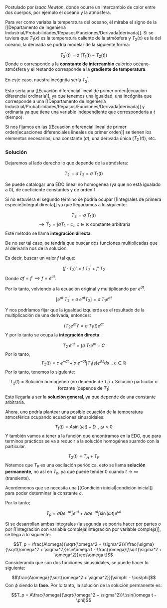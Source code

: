 
Postulado por *Isaac Newton*, donde ocurre un intercambio de calor entre dos cuerpos, por ejemplo el oceano y la atmósfera. 

Para ver como variaba la temperatura del oceano, él miraba el signo de la [[Departamento de Ingeniería Industrial/Probabilidades/Repasos/Funciones/Derivada|derivada]]. Si se tuviera que $T_1(x)$ es la temperatura caliente de la atmósfera y $T_2(x)$ es la del oceano, la derivada se podría modelar de la siguiente forma: 

$$T_{2}^{'}(t)=\sigma\;(T_1(t)-T_2(t))$$ 
Donde $\sigma$ corresponde a la **constante de intercambio** calórico océano-atmósfera y el restando corresponde a la **gradiente de temperatura**. 

En este caso, nuestra incógnita sería $T_{2}^{'}$. 

Esto sería una [[Ecuación diferencial lineal de primer orden|ecuación diferencial ordinaria]], ya que tenemos una igualdad, una incógnita que corresponde a una [[Departamento de Ingeniería Industrial/Probabilidades/Repasos/Funciones/Derivada|derivada]] y ordinaria ya que tiene una variable independiente que correspondería a $t$ (tiempo). 

Si nos fijamos en las [[Ecuación diferencial lineal de primer orden|ecuaciones diferenciales lineales de primer orden]] se tienen los elementos necesarios; una constante ($\sigma$), una derivada única ($T_{2}^{'}(t)$), etc. 

### Solución 

Dejaremos al lado derecho lo que depende de la atmósfera: 

$$ T_{2}^{'} + \sigma\; T_2 = \sigma\; T_1(t) $$

Se puede catalogar una EDO lineal no homogénea (ya que no está igualado a $0$), de coeficiente constantes y de orden 1. 

Si no estuviera el segundo término se podría ocupar [[Integrales de primera especie|integral directa]] ya que llegariamos a lo siguiente: 

$$T_{2}^{'} = \sigma\; T_1(t)$$ $$\implies T_2 = \int\sigma T_1 + c, \ \ c\in\mathbb{R}\ \text{constante arbitraria}$$
Esté método se llama **integración directa**. 

De no ser tal caso, se tendría que buscar dos funciones multiplicadas que al derivarla nos de la solución.  

Es decir, buscar un valor $f$ tal que: 

$$(f·T_2)' = f\;T_{2}^{'} + f'\;T_2$$ 
Donde $\sigma f = f'\implies f = e^{\sigma t}$. 

Por lo tanto, volviendo a la ecuación original y multiplicando por $e^{\sigma t}$. 

$$[e^{\sigma t}\;T_{2}^{'} + \sigma\;e^{\sigma t}T_2] = \sigma\; T_1e^{\sigma t}$$

Y nos podríamos fijar que la igualdad izquierda es el resultado de la multiplicación de una derivada, entonces: 

$$(T_2e^{\sigma t})' = \sigma\; T_1(t)e^{\sigma t}$$ 
Y por lo tanto se ocupa la **integración directa**: 

$$T_2\;e^{\sigma t} = \int\sigma\; T_1e^{\sigma t} + C$$ 
Por lo tanto, 
$$T_2(t) = c\;e^{-\sigma t} + \sigma\; e^{-\sigma t}\int T_1(s)e^{\sigma s} ds\ \ ,\ c\in\mathbb{R}$$ 
Por lo tanto, tenemos lo siguiente: 

$$T_2(t) = \text{Solución homogénea (no depende de }T_1) + \text{Solución particular o forzante (depende de }T_1)$$ 
Esto llegaría a ser la **solución general**, ya que depende de una constante arbitraria. 

Ahora, uno podría plantear una posible ecuación de la temperatura atmosférica ocupando ecuaciones sinusoidales: 

$$T_1(t)=A\sin(\omega t) + D\ \ ,\;\omega>0$$ 
Y también vamos a tener a la función que encontramos en la EDO, que para terminos prácticos se va a reducir a la solución homogénea suamdo con la particular. 

$$T_2(t) = T_H + T_P$$ 
Notemos que $T_P$ es una oscilación periódica, esto se llama **solución permanente**, no así en $T_h$, ya que puede tender 0 cuando $t\rightarrow\infty$ (transiente). 

Acordemonos que se necesita una [[Condición inicial|condición inicial]] para poder determinar la constante $c$. 

Por lo tanto;

$$T_p = \sigma De^{-\sigma t}\int e^{\sigma t} + A\sigma e^{-\sigma t}\int\sin (\omega t)e^{\omega t}$$


Si se desarrollan ambas integrales (la segunda se podría hacer por partes o por [[Integración con variable compleja|integración por variable compleja]], se llega a lo siguiente: 

$$T_p = \frac{A\omega}{\sqrt{\omega^2 + \sigma^2}}[\frac{\sigma}{\sqrt{\omega^2 + \sigma^2}}\sin\omega t - \frac{\omega}{\sqrt{\sigma^2 + \omega^2}}\cos\omega t]$$ 
Considerando que son dos funciones sinusoidales, se puede hacer lo siguiente: 

$$\frac{A\omega}{\sqrt{\omega^2 + \sigma^2}}[\sin\phi - \cos\phi]$$ 
Con $\phi$ siendo la **fase**. Por lo tanto, la solución de la solución permanente es: 

$$T_p = A\frac{\omega}{\sqrt{\omega^2 + \sigma^2}}\;\sin(\omega t - \phi)$$ 